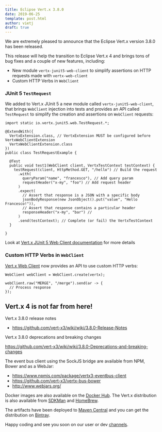 ```yaml
---
title: Eclipse Vert.x 3.8.0
date: 2019-06-25
template: post.html
author: vietj
draft: true
---
```


We are extremely pleased to announce that the Eclipse Vert.x version 3.8.0 has been released.

This release will help the transition to Eclipse Vert.x 4 and brings tons of bug fixes and a couple of new features, including:

* New module `vertx-junit5-web-client` to simplify assertions on HTTP requests made with `vertx-web-client`
* Custom HTTP Verbs in  `WebClient`

### JUnit 5 `TestRequest`

We added to Vert.x JUnit 5 a new module called `vertx-junit5-web-client`, that brings `WebClient` injection
into tests and provides an API called `TestRequest` to simplify the creation and assertions on `WebClient` requests:

```
import static io.vertx.junit5.web.TestRequest.*;

@ExtendWith({
  VertxExtension.class, // VertxExtension MUST be configured before VertxWebClientExtension
  VertxWebClientExtension.class
})
public class TestRequestExample {

  @Test
  public void test1(WebClient client, VertxTestContext testContext) {
    testRequest(client, HttpMethod.GET, "/hello") // Build the request
      .with(
        queryParam("name", "francesco"), // Add query param
        requestHeader("x-my", "foo") // Add request header
      )
      .expect(
        // Assert that response is a JSON with a specific body
        jsonBodyResponse(new JsonObject().put("value", "Hello Francesco!")),
        // Assert that response contains a particular header
        responseHeader("x-my", "bar") // 
      )
      .send(testContext); // Complete (or fail) the VertxTestContext
  }
  
}
```

Look at [Vert.x JUnit 5 Web Client documentation](https://vertx.io/docs/vertx-junit5-web-client/java/) for more details

### Custom HTTP Verbs in `WebClient`

[Vert.x Web Client](https://vertx.io/docs/vertx-web-client/java/) now provides an API to use custom HTTP verbs:

```
WebClient webClient = WebClient.create(vertx);

webClient.raw("MERGE", "/merge").send(ar -> {
  // Process response
});
```


## Vert.x 4 is not far from here!

Vert.x 3.8.0 release notes

* https://github.com/vert-x3/wiki/wiki/3.8.0-Release-Notes

Vert.x 3.8.0 deprecations and breaking changes

https://github.com/vert-x3/wiki/wiki/3.8.0-Deprecations-and-breaking-changes

The event bus client using the SockJS bridge are available from NPM, Bower and as a WebJar:

* https://www.npmjs.com/package/vertx3-eventbus-client
* https://github.com/vert-x3/vertx-bus-bower
* http://www.webjars.org/

Docker images are also available on the [Docker Hub](https://hub.docker.com/u/vertx/). The Vert.x distribution is also available from [SDKMan](http://sdkman.io/index.html) and [HomeBrew](http://brew.sh/).

The artifacts have been deployed to [Maven Central](http://search.maven.org/#search%7Cga%7C1%7Cg%3A%22io.vertx%22%20AND%20v%3A%223.8.0%22) and you can get the distribution on [Bintray](https://bintray.com/vertx/downloads/distribution/3.8.0/view).

Happy coding and see you soon on our user or dev [channels](https://vertx.io/community).
